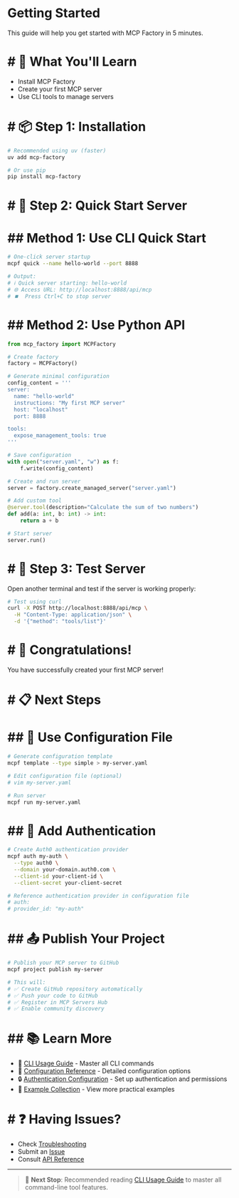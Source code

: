 # Getting Started

This guide will help you get started with MCP Factory in 5 minutes.

# # 🎯 What You'll Learn

- Install MCP Factory
- Create your first MCP server
- Use CLI tools to manage servers

# # 📦 Step 1: Installation

```bash
# Recommended using uv (faster)
uv add mcp-factory

# Or use pip
pip install mcp-factory
```

# # 🚀 Step 2: Quick Start Server

# ## Method 1: Use CLI Quick Start

```bash
# One-click server startup
mcpf quick --name hello-world --port 8888

# Output:
# ℹ️ Quick server starting: hello-world
# 🌐 Access URL: http://localhost:8888/api/mcp
# ⏹️  Press Ctrl+C to stop server
```

# ## Method 2: Use Python API

```python
from mcp_factory import MCPFactory

# Create factory
factory = MCPFactory()

# Generate minimal configuration
config_content = '''
server:
  name: "hello-world"
  instructions: "My first MCP server"
  host: "localhost"
  port: 8888

tools:
  expose_management_tools: true
'''

# Save configuration
with open("server.yaml", "w") as f:
    f.write(config_content)

# Create and run server
server = factory.create_managed_server("server.yaml")

# Add custom tool
@server.tool(description="Calculate the sum of two numbers")
def add(a: int, b: int) -> int:
    return a + b

# Start server
server.run()
```

# # 🧪 Step 3: Test Server

Open another terminal and test if the server is working properly:

```bash
# Test using curl
curl -X POST http://localhost:8888/api/mcp \
  -H "Content-Type: application/json" \
  -d '{"method": "tools/list"}'
```

# # 🎉 Congratulations!

You have successfully created your first MCP server!

# # 📋 Next Steps

# ## 🔧 Use Configuration File

```bash
# Generate configuration template
mcpf template --type simple > my-server.yaml

# Edit configuration file (optional)
# vim my-server.yaml

# Run server
mcpf run my-server.yaml
```

# ## 🔐 Add Authentication

```bash
# Create Auth0 authentication provider
mcpf auth my-auth \
  --type auth0 \
  --domain your-domain.auth0.com \
  --client-id your-client-id \
  --client-secret your-client-secret

# Reference authentication provider in configuration file
# auth:
# provider_id: "my-auth"
```

# ## 📤 Publish Your Project

```bash
# Publish your MCP server to GitHub
mcpf project publish my-server

# This will:
# ✅ Create GitHub repository automatically
# ✅ Push your code to GitHub  
# ✅ Register in MCP Servers Hub
# ✅ Enable community discovery
```

# ## 📚 Learn More

- 📖 [CLI Usage Guide](cli-guide.md) - Master all CLI commands
- 🔧 [Configuration Reference](configuration.md) - Detailed configuration options
- 🔒 [Authentication Configuration](authentication.md) - Set up authentication and permissions
- 📝 [Example Collection](examples/README.md) - View more practical examples

# # ❓ Having Issues?

- Check [Troubleshooting](troubleshooting.md)
- Submit an [Issue](https://github.com/your-repo/issues)
- Consult [API Reference](api-reference.md)

---

> 🎯 **Next Stop**: Recommended reading [CLI Usage Guide](cli-guide.md) to master all command-line tool features. 